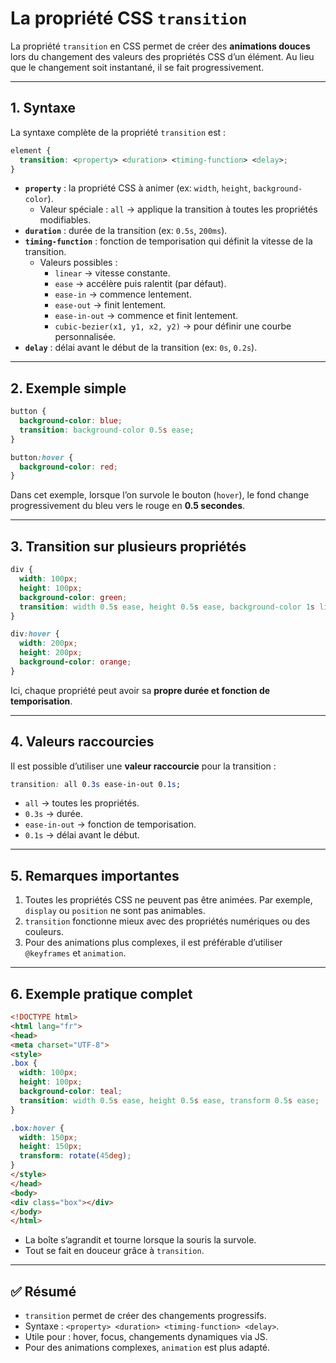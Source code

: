 
# La propriété CSS `transition`

La propriété `transition` en CSS permet de créer des **animations douces** lors du changement des valeurs des propriétés CSS d’un élément. Au lieu que le changement soit instantané, il se fait progressivement.

---

## 1. Syntaxe

La syntaxe complète de la propriété `transition` est :

```css
element {
  transition: <property> <duration> <timing-function> <delay>;
}
```

- **`property`** : la propriété CSS à animer (ex: `width`, `height`, `background-color`).  
  - Valeur spéciale : `all` → applique la transition à toutes les propriétés modifiables.
- **`duration`** : durée de la transition (ex: `0.5s`, `200ms`).
- **`timing-function`** : fonction de temporisation qui définit la vitesse de la transition.
  - Valeurs possibles :
    - `linear` → vitesse constante.
    - `ease` → accélère puis ralentit (par défaut).
    - `ease-in` → commence lentement.
    - `ease-out` → finit lentement.
    - `ease-in-out` → commence et finit lentement.
    - `cubic-bezier(x1, y1, x2, y2)` → pour définir une courbe personnalisée.
- **`delay`** : délai avant le début de la transition (ex: `0s`, `0.2s`).

---

## 2. Exemple simple

```css
button {
  background-color: blue;
  transition: background-color 0.5s ease;
}

button:hover {
  background-color: red;
}
```

Dans cet exemple, lorsque l’on survole le bouton (`hover`), le fond change progressivement du bleu vers le rouge en **0.5 secondes**.

---

## 3. Transition sur plusieurs propriétés

```css
div {
  width: 100px;
  height: 100px;
  background-color: green;
  transition: width 0.5s ease, height 0.5s ease, background-color 1s linear;
}

div:hover {
  width: 200px;
  height: 200px;
  background-color: orange;
}
```

Ici, chaque propriété peut avoir sa **propre durée et fonction de temporisation**.

---

## 4. Valeurs raccourcies

Il est possible d’utiliser une **valeur raccourcie** pour la transition :

```css
transition: all 0.3s ease-in-out 0.1s;
```

- `all` → toutes les propriétés.
- `0.3s` → durée.
- `ease-in-out` → fonction de temporisation.
- `0.1s` → délai avant le début.

---

## 5. Remarques importantes

1. Toutes les propriétés CSS ne peuvent pas être animées. Par exemple, `display` ou `position` ne sont pas animables.
2. `transition` fonctionne mieux avec des propriétés numériques ou des couleurs.
3. Pour des animations plus complexes, il est préférable d’utiliser `@keyframes` et `animation`.

---

## 6. Exemple pratique complet

```html
<!DOCTYPE html>
<html lang="fr">
<head>
<meta charset="UTF-8">
<style>
.box {
  width: 100px;
  height: 100px;
  background-color: teal;
  transition: width 0.5s ease, height 0.5s ease, transform 0.5s ease;
}

.box:hover {
  width: 150px;
  height: 150px;
  transform: rotate(45deg);
}
</style>
</head>
<body>
<div class="box"></div>
</body>
</html>
```

- La boîte s’agrandit et tourne lorsque la souris la survole.
- Tout se fait en douceur grâce à `transition`.

---

## ✅ Résumé

- `transition` permet de créer des changements progressifs.
- Syntaxe : `<property> <duration> <timing-function> <delay>`.
- Utile pour : hover, focus, changements dynamiques via JS.
- Pour des animations complexes, `animation` est plus adapté.
